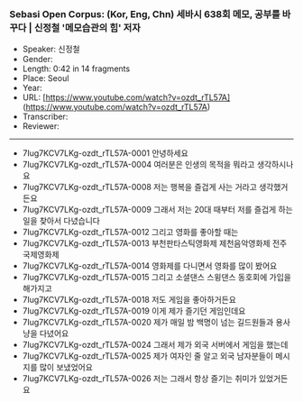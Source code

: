 ### Sebasi Open Corpus: (Kor, Eng, Chn) 세바시 638회 메모, 공부를 바꾸다 | 신정철 '메모습관의 힘' 저자

- Speaker: 신정철
- Gender: 
- Length: 0:42 in 14 fragments
- Place: Seoul
- Year: 
- URL: [https://www.youtube.com/watch?v=ozdt_rTL57A] (https://www.youtube.com/watch?v=ozdt_rTL57A)
- Transcriber: 
- Reviewer: 

---

- 7Iug7KCV7LKg-ozdt_rTL57A-0001 안녕하세요
- 7Iug7KCV7LKg-ozdt_rTL57A-0004 여러분은 인생의 목적을 뭐라고 생각하시나요
- 7Iug7KCV7LKg-ozdt_rTL57A-0008 저는 행복을 즐겁게 사는 거라고 생각했거든요
- 7Iug7KCV7LKg-ozdt_rTL57A-0009 그래서 저는 20대 때부터 저를 즐겁게 하는 일을 찾아서 다녔습니다
- 7Iug7KCV7LKg-ozdt_rTL57A-0012 그리고 영화를 좋아할 때는
- 7Iug7KCV7LKg-ozdt_rTL57A-0013 부천판타스틱영화제 제천음악영화제 전주국제영화제
- 7Iug7KCV7LKg-ozdt_rTL57A-0014 영화제를 다니면서 영화를 많이 봤어요
- 7Iug7KCV7LKg-ozdt_rTL57A-0015 그리고 소셜댄스 스윙댄스 동호회에 가입을 해가지고
- 7Iug7KCV7LKg-ozdt_rTL57A-0018 저도 게임을 좋아하거든요
- 7Iug7KCV7LKg-ozdt_rTL57A-0019 이게 제가 즐기던 게임인데요
- 7Iug7KCV7LKg-ozdt_rTL57A-0020 제가 매일 밤 백명이 넘는 길드원들과 용사냥을 다녔어요
- 7Iug7KCV7LKg-ozdt_rTL57A-0024 그래서 제가 외국 서버에서 게임을 했는데
- 7Iug7KCV7LKg-ozdt_rTL57A-0025 제가 여자인 줄 알고 외국 남자분들이 메시지를 많이 보냈었어요
- 7Iug7KCV7LKg-ozdt_rTL57A-0026 저는 그래서 항상 즐기는 취미가 있었거든요
